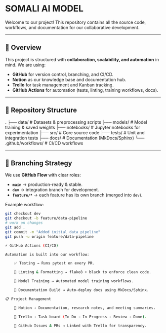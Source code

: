 # SOMALI AI MODEL

Welcome to our project! This repository contains all the source code, workflows, and documentation for our collaborative development.  

---

## 📌 Overview  
This project is structured with **collaboration, scalability, and automation** in mind. We are using:  
- **GitHub** for version control, branching, and CI/CD.  
- **Notion** as our knowledge base and documentation hub.  
- **Trello** for task management and Kanban tracking.  
- **GitHub Actions** for automation (tests, linting, training workflows, docs).  

---

## 📂 Repository Structure  

.
├── data/ # Datasets & preprocessing scripts
├── models/ # Model training & saved weights
├── notebooks/ # Jupyter notebooks for experimentation
├── src/ # Core source code
├── tests/ # Unit and integration tests
├── docs/ # Documentation (MkDocs/Sphinx)
└── .github/workflows/ # CI/CD workflows


---

## 🌿 Branching Strategy  

We use **GitHub Flow** with clear roles:  

- **`main`** → production-ready & stable.  
- **`dev`** → integration branch for development.  
- **`feature/*`** → each feature has its own branch (merged into `dev`).  

Example workflow:  

```bash
git checkout dev
git checkout -b feature/data-pipeline
# work on changes
git add .
git commit -m "Added initial data pipeline"
git push -u origin feature/data-pipeline

⚡ GitHub Actions (CI/CD)

Automation is built into our workflow:

    ✅ Testing → Runs pytest on every PR.

    🧹 Linting & Formatting → flake8 + black to enforce clean code.

    🤖 Model Training → Automated model training workflows.

    📖 Documentation Build → Auto-deploy docs using MkDocs/Sphinx.

📋 Project Management

    📝 Notion → Documentation, research notes, and meeting summaries.

    📌 Trello → Task board (To Do → In Progress → Review → Done).

    🔗 GitHub Issues & PRs → Linked with Trello for transparency.
